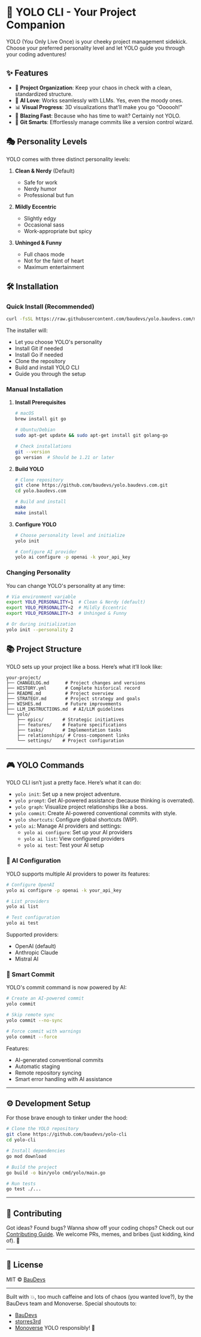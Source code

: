 # 🚀 YOLO CLI - Your Project Companion

YOLO (You Only Live Once) is your cheeky project management sidekick. Choose your preferred personality level and let YOLO guide you through your coding adventures! 

## ✨ Features

- 🎯 **Project Organization**: Keep your chaos in check with a clean, standardized structure.
- 🤖 **AI Love**: Works seamlessly with LLMs. Yes, even the moody ones.
- 📊 **Visual Progress**: 3D visualizations that’ll make you go “Oooooh!”
- 🚀 **Blazing Fast**: Because who has time to wait? Certainly not YOLO.
- 🔄 **Git Smarts**: Effortlessly manage commits like a version control wizard.

## 🎭 Personality Levels

YOLO comes with three distinct personality levels:

1. **Clean & Nerdy** (Default)
   - Safe for work
   - Nerdy humor
   - Professional but fun

2. **Mildly Eccentric**
   - Slightly edgy
   - Occasional sass
   - Work-appropriate but spicy

3. **Unhinged & Funny**
   - Full chaos mode
   - Not for the faint of heart
   - Maximum entertainment

## 🛠️ Installation

### Quick Install (Recommended)

```bash
curl -fsSL https://raw.githubusercontent.com/baudevs/yolo.baudevs.com/main/install.sh | bash
```

The installer will:
- Let you choose YOLO's personality
- Install Git if needed
- Install Go if needed
- Clone the repository
- Build and install YOLO CLI
- Guide you through the setup

### Manual Installation

1. **Install Prerequisites**
   ```bash
   # macOS
   brew install git go

   # Ubuntu/Debian
   sudo apt-get update && sudo apt-get install git golang-go

   # Check installations
   git --version
   go version  # Should be 1.21 or later
   ```

2. **Build YOLO**
   ```bash
   # Clone repository
   git clone https://github.com/baudevs/yolo.baudevs.com.git
   cd yolo.baudevs.com

   # Build and install
   make
   make install
   ```

3. **Configure YOLO**
   ```bash
   # Choose personality level and initialize
   yolo init

   # Configure AI provider
   yolo ai configure -p openai -k your_api_key
   ```

### Changing Personality

You can change YOLO's personality at any time:

```bash
# Via environment variable
export YOLO_PERSONALITY=1  # Clean & Nerdy (default)
export YOLO_PERSONALITY=2  # Mildly Eccentric
export YOLO_PERSONALITY=3  # Unhinged & Funny

# Or during initialization
yolo init --personality 2
```

## 📚 Project Structure

YOLO sets up your project like a boss. Here’s what it’ll look like:

```
your-project/
├── CHANGELOG.md      # Project changes and versions
├── HISTORY.yml       # Complete historical record
├── README.md         # Project overview
├── STRATEGY.md       # Project strategy and goals
├── WISHES.md         # Future improvements
├── LLM_INSTRUCTIONS.md  # AI/LLM guidelines
└── yolo/
    ├── epics/       # Strategic initiatives
    ├── features/    # Feature specifications
    ├── tasks/       # Implementation tasks
    ├── relationships/ # Cross-component links
    └── settings/    # Project configuration
```

---

## 🎮 YOLO Commands

YOLO CLI isn’t just a pretty face. Here’s what it can do:

- `yolo init`: Set up a new project adventure.
- `yolo prompt`: Get AI-powered assistance (because thinking is overrated).
- `yolo graph`: Visualize project relationships like a boss.
- `yolo commit`: Create AI-powered conventional commits with style.
- `yolo shortcuts`: Configure global shortcuts (WIP).
- `yolo ai`: Manage AI providers and settings:
  - `yolo ai configure`: Set up your AI providers
  - `yolo ai list`: View configured providers
  - `yolo ai test`: Test your AI setup

### 🤖 AI Configuration

YOLO supports multiple AI providers to power its features:

```bash
# Configure OpenAI
yolo ai configure -p openai -k your_api_key

# List providers
yolo ai list

# Test configuration
yolo ai test
```

Supported providers:
- OpenAI (default)
- Anthropic Claude
- Mistral AI

### 🎯 Smart Commit

YOLO's commit command is now powered by AI:

```bash
# Create an AI-powered commit
yolo commit

# Skip remote sync
yolo commit --no-sync

# Force commit with warnings
yolo commit --force
```

Features:
- AI-generated conventional commits
- Automatic staging
- Remote repository syncing
- Smart error handling with AI assistance

---

## ⚙️ Development Setup

For those brave enough to tinker under the hood:

```bash
# Clone the YOLO repository
git clone https://github.com/baudevs/yolo-cli
cd yolo-cli

# Install dependencies
go mod download

# Build the project
go build -o bin/yolo cmd/yolo/main.go

# Run tests
go test ./...
```

---

## 🤝 Contributing

Got ideas? Found bugs? Wanna show off your coding chops? Check out our [Contributing Guide](CONTRIBUTING.md). We welcome PRs, memes, and bribes (just kidding, kind of). 🤪

---

## 📜 License

MIT © [BauDevs](https://baudevs.com)

---

Built with 💥, too much caffeine and lots of chaos (you wanted love?), by the BauDevs team and Monoverse. Special shoutouts to:

- [BauDevs](https://baudevs.social)
- [storres3rd](https://github.com/storres3rd)
- [Monoverse](https://monoverse.com)
YOLO responsibly! 🎉
